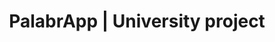 ---
title: PalabrApp | University project
description: Small app for education. Spanish language students use it to track their vocabulary.
name: PalabrApp
shortName: PalabrApp
addShortcut: false
url: https://palabrapp.mauri.app
sourceCode: https://github.com/mauriciabad/palabrapp
maskableIcon: /apps/palabrapp/maskable-icon.png
---